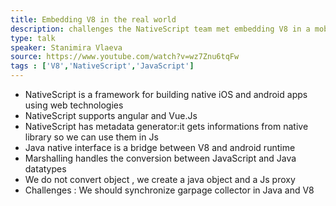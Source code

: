 ```yaml
---
title: Embedding V8 in the real world
description: challenges the NativeScript team met embedding V8 in a mobile framework 
type: talk
speaker: Stanimira Vlaeva
source: https://www.youtube.com/watch?v=wz7Znu6tqFw
tags : ['V8','NativeScript','JavaScript']
---
```

- NativeScript is a framework for building native iOS and android apps using web technologies 
- NativeScript supports angular and Vue.Js
- NativeScript has metadata generator:it gets informations from native library so we can use them in Js
- Java native interface is a bridge between V8 and android runtime 
- Marshalling handles the conversion between JavaScript and Java datatypes
- We do not convert object , we create a java object and a Js proxy 
- Challenges : We should synchronize garpage collector in Java and V8 

